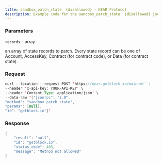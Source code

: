 ```yaml
---
title: sandbox_patch_state  {disallowed} - NEAR Protocol
description: Example code for the sandbox_patch_state  {disallowed} json-rpc method. Сomplete guide on how to use sandbox_patch_state  {disallowed} json-rpc in GetBlock.io Web3 documentation.
---
```


### Parameters


`records` - array

an array of state records to patch. Every state record can be one of
Account, AccessKey, Contract (for contract code), or Data (for contract
state).

### Request

``` java
curl --location --request POST 'https://near.getblock.io/mainnet' \ 
--header 'x-api-key: YOUR-API-KEY' \ 
--header 'Content-Type: application/json' \ 
--data-raw '{"jsonrpc": "2.0",
"method": "sandbox_patch_state",
"params": [null],
"id": "getblock.io"}'
```

###  Response

``` java
{
    "result": "null",
    "id": "getblock.io",
    "status_code": 405,
    "message": "Method not allowed"
}
```

